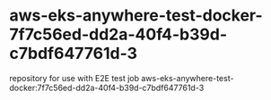# aws-eks-anywhere-test-docker-7f7c56ed-dd2a-40f4-b39d-c7bdf647761d-3
repository for use with E2E test job aws-eks-anywhere-test-docker:7f7c56ed-dd2a-40f4-b39d-c7bdf647761d-3

